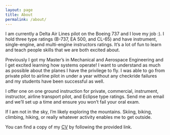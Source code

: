 ```yaml
---
layout: page
title: About
permalink: /about/
---
```


I am currently a Delta Air Lines pilot on the Boeing 737 and I love my job :).  I hold three type ratings (B-737, EA 500, and CL-65) and have instrument, single-engine, and multi-engine instructors ratings. It’s a lot of fun to learn and teach people skills that we are both excited about.

Previously I got my Master’s in Mechanical and Aerospace Engineering and I get excited learning how systems operate! I want to understand as much as possible about the planes I have the privilege to fly. I was able to go from private pilot to airline pilot in under a year without any checkride failures and my students have been successful as well. 

I offer one on one ground instruction for private, commercial, instrument, instructor, airline transport pilot, and Eclipse type ratings. Send me an email and we’ll set up a time and ensure you won’t fail your oral exam. 

If I am not in the sky, I’m likely exploring the mountains. Skiing, biking, climbing, hiking, or really whatever activity enables me to get outside. 

You can find a copy of my <a target = "_blank" href = "/assets/Laura_McNerney_CV.pdf">CV</a>
by following the provided link.





